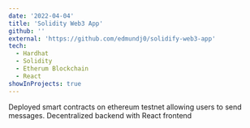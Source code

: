```yaml
---
date: '2022-04-04'
title: 'Solidity Web3 App'
github: ''
external: 'https://github.com/edmundj0/solidify-web3-app'
tech:
  - Hardhat
  - Solidity
  - Etherum Blockchain
  - React
showInProjects: true
---
```


Deployed smart contracts on ethereum testnet allowing users to send messages. Decentralized backend with React frontend
